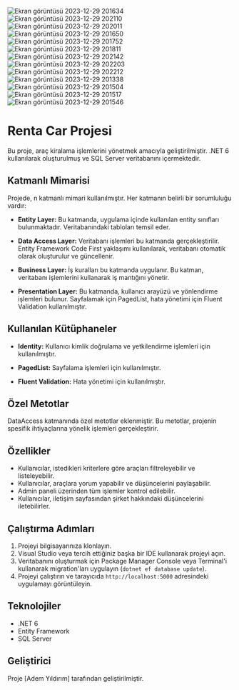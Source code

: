 
![Ekran görüntüsü 2023-12-29 201634](https://github.com/Ademyldrrm/MyAcademyCarBook/assets/92265631/28b01349-aa57-4029-a739-7d27b9ceeceb)
![Ekran görüntüsü 2023-12-29 202110](https://github.com/Ademyldrrm/MyAcademyCarBook/assets/92265631/d36b8a17-4d01-4d22-b556-8fff4da1c5da)
![Ekran görüntüsü 2023-12-29 202011](https://github.com/Ademyldrrm/MyAcademyCarBook/assets/92265631/facd47e1-7244-41a4-b270-9fa27ad5b7b0)
![Ekran görüntüsü 2023-12-29 201650](https://github.com/Ademyldrrm/MyAcademyCarBook/assets/92265631/a9ad0b81-1ad5-4e43-bbfd-2f4ca4184635)
![Ekran görüntüsü 2023-12-29 201752](https://github.com/Ademyldrrm/MyAcademyCarBook/assets/92265631/24e74b8f-22d6-4614-b44e-c3c4f7a48178)
![Ekran görüntüsü 2023-12-29 201811](https://github.com/Ademyldrrm/MyAcademyCarBook/assets/92265631/9ff03d38-d286-4915-b7a9-83366e4eea13)
![Ekran görüntüsü 2023-12-29 202142](https://github.com/Ademyldrrm/MyAcademyCarBook/assets/92265631/be1717f9-0f77-4ec6-b98f-3c461b5eda75)
![Ekran görüntüsü 2023-12-29 202203](https://github.com/Ademyldrrm/MyAcademyCarBook/assets/92265631/5240f9b6-dfc3-4244-9c98-2a2f9753a9af)
![Ekran görüntüsü 2023-12-29 202212](https://github.com/Ademyldrrm/MyAcademyCarBook/assets/92265631/d5eae520-c66c-42a1-9f55-fb09b9f8ca81)
![Ekran görüntüsü 2023-12-29 201338](https://github.com/Ademyldrrm/MyAcademyCarBook/assets/92265631/d74ec638-883a-43e2-b24a-9c323a8fd7fe)
![Ekran görüntüsü 2023-12-29 201504](https://github.com/Ademyldrrm/MyAcademyCarBook/assets/92265631/d205f5ef-79a2-4ad4-95aa-1b7ddc180265)
![Ekran görüntüsü 2023-12-29 201517](https://github.com/Ademyldrrm/MyAcademyCarBook/assets/92265631/daa81716-1d9a-4cf3-8a23-b0b639476177)
![Ekran görüntüsü 2023-12-29 201546](https://github.com/Ademyldrrm/MyAcademyCarBook/assets/92265631/ba757daf-7aac-4d02-9fa8-be8d2f825c5f)


# Renta Car Projesi

Bu proje, araç kiralama işlemlerini yönetmek amacıyla geliştirilmiştir. .NET 6 kullanılarak oluşturulmuş ve SQL Server veritabanını içermektedir.

## Katmanlı Mimarisi

Projede, n katmanlı mimari kullanılmıştır. Her katmanın belirli bir sorumluluğu vardır:

- **Entity Layer:** Bu katmanda, uygulama içinde kullanılan entity sınıfları bulunmaktadır. Veritabanındaki tabloları temsil eder.

- **Data Access Layer:** Veritabanı işlemleri bu katmanda gerçekleştirilir. Entity Framework Code First yaklaşımı kullanılarak, veritabanı otomatik olarak oluşturulur ve güncellenir.

- **Business Layer:** İş kuralları bu katmanda uygulanır. Bu katman, veritabanı işlemlerini kullanarak iş mantığını yönetir.

- **Presentation Layer:** Bu katmanda, kullanıcı arayüzü ve yönlendirme işlemleri bulunur. Sayfalamak için PagedList, hata yönetimi için Fluent Validation kullanılmıştır.

## Kullanılan Kütüphaneler

- **Identity:** Kullanıcı kimlik doğrulama ve yetkilendirme işlemleri için kullanılmıştır.

- **PagedList:** Sayfalama işlemleri için kullanılmıştır.

- **Fluent Validation:** Hata yönetimi için kullanılmıştır.

## Özel Metotlar

DataAccess katmanında özel metotlar eklenmiştir. Bu metotlar, projenin spesifik ihtiyaçlarına yönelik işlemleri gerçekleştirir.

## Özellikler

- Kullanıcılar, istedikleri kriterlere göre araçları filtreleyebilir ve listeleyebilir.
- Kullanıcılar, araçlara yorum yapabilir ve düşüncelerini paylaşabilir.
- Admin paneli üzerinden tüm işlemler kontrol edilebilir.
- Kullanıcılar, iletişim sayfasından şirket hakkındaki düşüncelerini iletebilirler.

## Çalıştırma Adımları

1. Projeyi bilgisayarınıza klonlayın.
2. Visual Studio veya tercih ettiğiniz başka bir IDE kullanarak projeyi açın.
3. Veritabanını oluşturmak için Package Manager Console veya Terminal'i kullanarak migration'ları uygulayın (`dotnet ef database update`).
4. Projeyi çalıştırın ve tarayıcıda `http://localhost:5000` adresindeki uygulamayı görüntüleyin.

## Teknolojiler

- .NET 6
- Entity Framework
- SQL Server

## Geliştirici

Proje [Adem Yıldırım] tarafından geliştirilmiştir.



